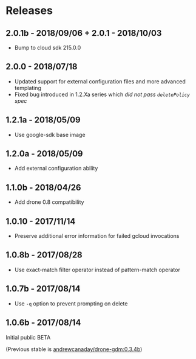 Releases
========

2.0.1b - 2018/09/06 + 2.0.1 - 2018/10/03
----------------------------------------
 - Bump to cloud sdk 215.0.0

2.0.0 - 2018/07/18
------------------
 - Updated support for external configuration files and more advanced templating
 - Fixed bug introduced in 1.2.Xa series which _did not pass `deletePolicy` spec_

1.2.1a - 2018/05/09
-------------------
 - Use google-sdk base image

1.2.0a - 2018/05/09
-------------------
 - Add external configuration ability

1.1.0b - 2018/04/26
-------------------
 - Add drone 0.8 compatibility

1.0.10 - 2017/11/14
-------------------
 - Preserve additional error information for failed gcloud invocations

1.0.8b - 2017/08/28
-------------------
 - Use exact-match filter operator instead of pattern-match operator

1.0.7b - 2017/08/14
-------------------
 - Use `-q` option to prevent prompting on delete

1.0.6b - 2017/08/14
-------------------
Initial public BETA

(Previous stable is [andrewcanaday/drone-gdm:0.3.4b](https://hub.docker.com/r/andrewcanaday/drone-gdm/tags/))

